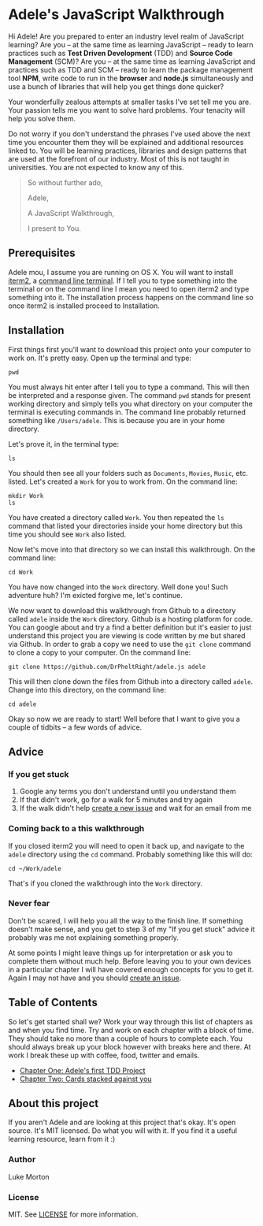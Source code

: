 # Adele's JavaScript Walkthrough

Hi Adele! Are you prepared to enter an industry level realm of JavaScript
learning? Are you – at the same time as learning JavaScript – ready to learn
practices such as **Test Driven Development** (TDD) and **Source Code Management**
(SCM)? Are you – at the same time as learning JavaScript and practices such as
TDD and SCM – ready to learn the package management tool **NPM**, write code to
run in the **browser** and **node.js** simultaneously and use a bunch of
libraries that will help you get things done quicker?

Your wonderfully zealous attempts at smaller tasks I've set tell me you are.
Your passion tells me you want to solve hard problems. Your tenacity will help
you solve them.

Do not worry if you don't understand the phrases I've used above the next time
you encounter them they will be explained and additional resources linked to.
You will be learning practices, libraries and design patterns that are used
at the forefront of our industry. Most of this is not taught in universities.
You are not expected to know any of this.

> So without further ado,
>
> Adele,
>
> A JavaScript Walkthrough,
>
> I present to You.

## Prerequisites

Adele mou, I assume you are running on OS X. You will want to install
[iterm2][install-iterm], a [command line terminal][cli]. If I tell you to type
something into the terminal or on the command line I mean you need to open
iterm2 and type something into it. The installation process happens on the
command line so once iterm2 is installed proceed to Installation.

## Installation

First things first you'll want to download this project onto your computer to
work on. It's pretty easy. Open up the terminal and type:

```
pwd
```

You must always hit enter after I tell you to type a command. This will then
be interpreted and a response given. The command `pwd` stands for present
working directory and simply tells you what directory on your computer the
terminal is executing commands in. The command line probably returned something
like `/Users/adele`. This is because you are in your home directory.

Let's prove it, in the terminal type:

```
ls
```

You should then see all your folders such as `Documents`, `Movies`, `Music`,
etc. listed. Let's created a `Work` for you to work from. On the command line:

```
mkdir Work
ls
```

You have created a directory called `Work`. You then repeated the `ls` command
that listed your directories inside your home directory but this time you
should see `Work` also listed.

Now let's move into that directory so we can install this walkthrough. On the
command line:

```
cd Work
```

You have now changed into the `Work` directory. Well done you! Such adventure
huh? I'm exicted forgive me, let's continue.

We now want to download this walkthrough from Github to a directory called
`adele` inside the `Work` directory. Github is a hosting platform for code.
You can google about and try a find a better definition but it's easier to
just understand this project you are viewing is code written by me but shared
via Github. In order to grab a copy we need to use the `git clone` command to
clone a copy to your computer. On the command line:

```
git clone https://github.com/DrPheltRight/adele.js adele
```

This will then clone down the files from Github into a directory called `adele`.
Change into this directory, on the command line:

```
cd adele
```

Okay so now we are ready to start! Well before that I want to give you a couple
of tidbits – a few words of advice.

## Advice

### If you get stuck

1. Google any terms you don't understand until you understand them
2. If that didn't work, go for a walk for 5 minutes and try again
3. If the walk didn't help [create a new issue][github-issue] and wait for an
   email from me

### Coming back to a this walkthrough

If you closed iterm2 you will need to open it back up, and navigate to the
`adele` directory using the `cd` command. Probably something like this will do:

```
cd ~/Work/adele
```

That's if you cloned the walkthrough into the `Work` directory.

### Never fear

Don't be scared, I will help you all the way to the finish line. If something
doesn't make sense, and you get to step 3 of my "If you get stuck" advice it
probably was me not explaining something properly.

At some points I might leave things up for interpretation or ask you to complete
them without much help. Before leaving you to your own devices in a particular
chapter I will have covered enough concepts for you to get it. Again I may
not have and you should [create an issue][github-issue].

## Table of Contents

So let's get started shall we? Work your way through this list of chapters as
and when you find time. Try and work on each chapter with a block of time. They
should take no more than a couple of hours to complete each. You should always
break up your block however with breaks here and there. At work I break these up
with coffee, food, twitter and emails.

 - [Chapter One: Adele's first TDD Project][chapter-one]
 - [Chapter Two: Cards stacked against you][chapter-two]

## About this project

If you aren't Adele and are looking at this project that's okay. It's open
source. It's MIT licensed. Do what you will with it. If you find it a useful
learning resource, learn from it :)

### Author

Luke Morton

### License

MIT. See [LICENSE][license] for more information.

[install-iterm]: http://www.iterm2.com/
[cli]: http://en.wikipedia.org/wiki/Command-line_interface
[github-issue]: https://github.com/DrPheltRight/adele.js/issues/new
[chapter-one]: https://github.com/DrPheltRight/adele.js/tree/develop/01-adeles-first-tdd-project
[chapter-two]: https://github.com/DrPheltRight/adele.js/tree/develop/02-cards-stacked-against-you
[license]: https://github.com/DrPheltRight/adele.js/tree/develop/LICENSE
